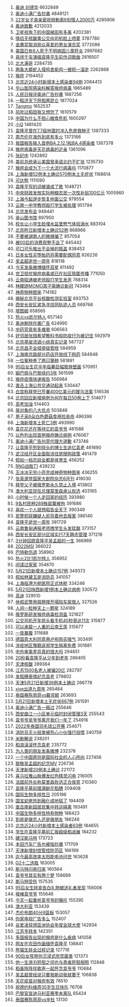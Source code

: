 1. [奥迪 刘德华](https://s.weibo.com//weibo?q=%E5%A5%A5%E8%BF%AA%20%E5%88%98%E5%BE%B7%E5%8D%8E&Refer=top) 6632849
2. [奥迪小满广告抄袭](https://s.weibo.com//weibo?q=%23%E5%A5%A5%E8%BF%AA%E5%B0%8F%E6%BB%A1%E5%B9%BF%E5%91%8A%E6%8A%84%E8%A2%AD%23&Refer=top) 4849121
3. [22岁女子录亲密视频勒索6旬情人2000万](https://s.weibo.com//weibo?q=%2322%E5%B2%81%E5%A5%B3%E5%AD%90%E5%BD%95%E4%BA%B2%E5%AF%86%E8%A7%86%E9%A2%91%E5%8B%92%E7%B4%A26%E6%97%AC%E6%83%85%E4%BA%BA2000%E4%B8%87%23&Refer=top) 4285906
4. [奥迪致歉](https://s.weibo.com//weibo?q=%23%E5%A5%A5%E8%BF%AA%E8%87%B4%E6%AD%89%23&Refer=top) 4212033
5. [卫星视角下的中国梯田有多美](https://s.weibo.com//weibo?q=%23%E5%8D%AB%E6%98%9F%E8%A7%86%E8%A7%92%E4%B8%8B%E7%9A%84%E4%B8%AD%E5%9B%BD%E6%A2%AF%E7%94%B0%E6%9C%89%E5%A4%9A%E7%BE%8E%23&Refer=top) 4202381
6. [情侣无核酸乘公交向司机脸上喷雾](https://s.weibo.com//weibo?q=%23%E6%83%85%E4%BE%A3%E6%97%A0%E6%A0%B8%E9%85%B8%E4%B9%98%E5%85%AC%E4%BA%A4%E5%90%91%E5%8F%B8%E6%9C%BA%E8%84%B8%E4%B8%8A%E5%96%B7%E9%9B%BE%23&Refer=top) 3787780
7. [金鹰奖取消观众喜爱的男女演员奖](https://s.weibo.com//weibo?q=%23%E9%87%91%E9%B9%B0%E5%A5%96%E5%8F%96%E6%B6%88%E8%A7%82%E4%BC%97%E5%96%9C%E7%88%B1%E7%9A%84%E7%94%B7%E5%A5%B3%E6%BC%94%E5%91%98%E5%A5%96%23&Refer=top) 3772086
8. [美国已有6人死于不明病因儿童肝炎](https://s.weibo.com//weibo?q=%23%E7%BE%8E%E5%9B%BD%E5%B7%B2%E6%9C%896%E4%BA%BA%E6%AD%BB%E4%BA%8E%E4%B8%8D%E6%98%8E%E7%97%85%E5%9B%A0%E5%84%BF%E7%AB%A5%E8%82%9D%E7%82%8E%23&Refer=top) 2997682
9. [易烊千玺演唱袁隆平生前作词歌曲](https://s.weibo.com//weibo?q=%23%E6%98%93%E7%83%8A%E5%8D%83%E7%8E%BA%E6%BC%94%E5%94%B1%E8%A2%81%E9%9A%86%E5%B9%B3%E7%94%9F%E5%89%8D%E4%BD%9C%E8%AF%8D%E6%AD%8C%E6%9B%B2%23&Refer=top) 2816507
10. [北大满哥](https://s.weibo.com//weibo?q=%E5%8C%97%E5%A4%A7%E6%BB%A1%E5%93%A5&Refer=top) 2284735
11. [两条大蟒蛇入侵鸡舍偷鸡一被抓一溜走](https://s.weibo.com//weibo?q=%23%E4%B8%A4%E6%9D%A1%E5%A4%A7%E8%9F%92%E8%9B%87%E5%85%A5%E4%BE%B5%E9%B8%A1%E8%88%8D%E5%81%B7%E9%B8%A1%E4%B8%80%E8%A2%AB%E6%8A%93%E4%B8%80%E6%BA%9C%E8%B5%B0%23&Refer=top) 2262868
12. [猴痘](https://s.weibo.com//weibo?q=%23%E7%8C%B4%E7%97%98%23&Refer=top) 2194452
13. [北京近24小时新增本土感染者94例](https://s.weibo.com//weibo?q=%23%E5%8C%97%E4%BA%AC%E8%BF%9124%E5%B0%8F%E6%97%B6%E6%96%B0%E5%A2%9E%E6%9C%AC%E5%9C%9F%E6%84%9F%E6%9F%93%E8%80%8594%E4%BE%8B%23&Refer=top) 2084413
14. [华山医院感染科解答猴痘病毒](https://s.weibo.com//weibo?q=%23%E5%8D%8E%E5%B1%B1%E5%8C%BB%E9%99%A2%E6%84%9F%E6%9F%93%E7%A7%91%E8%A7%A3%E7%AD%94%E7%8C%B4%E7%97%98%E7%97%85%E6%AF%92%23&Refer=top) 1965489
15. [人民日报评奥迪广告抄袭](https://s.weibo.com//weibo?q=%23%E4%BA%BA%E6%B0%91%E6%97%A5%E6%8A%A5%E8%AF%84%E5%A5%A5%E8%BF%AA%E5%B9%BF%E5%91%8A%E6%8A%84%E8%A2%AD%23&Refer=top) 1887256
16. [一稻济天下肝胆两昆仑](https://s.weibo.com//weibo?q=%23%E4%B8%80%E7%A8%BB%E6%B5%8E%E5%A4%A9%E4%B8%8B%E8%82%9D%E8%83%86%E4%B8%A4%E6%98%86%E4%BB%91%23&Refer=top) 1877024
17. [Tangmo](https://s.weibo.com//weibo?q=Tangmo&Refer=top) 1652537
18. [风吹过稻田我又想您了](https://s.weibo.com//weibo?q=%23%E9%A3%8E%E5%90%B9%E8%BF%87%E7%A8%BB%E7%94%B0%E6%88%91%E5%8F%88%E6%83%B3%E6%82%A8%E4%BA%86%23&Refer=top) 1610579
19. [中国为什么不担心粮食危机](https://s.weibo.com//weibo?q=%23%E4%B8%AD%E5%9B%BD%E4%B8%BA%E4%BB%80%E4%B9%88%E4%B8%8D%E6%8B%85%E5%BF%83%E7%B2%AE%E9%A3%9F%E5%8D%B1%E6%9C%BA%23&Refer=top) 1600297
20. [小Q](https://s.weibo.com//weibo?q=%E5%B0%8FQ&Refer=top) 1481420
21. [袁隆平曾在7.7级地震时冲入危房救种子](https://s.weibo.com//weibo?q=%23%E8%A2%81%E9%9A%86%E5%B9%B3%E6%9B%BE%E5%9C%A87.7%E7%BA%A7%E5%9C%B0%E9%9C%87%E6%97%B6%E5%86%B2%E5%85%A5%E5%8D%B1%E6%88%BF%E6%95%91%E7%A7%8D%E5%AD%90%23&Refer=top) 1387333
22. [周杰伦在海外到底有多火](https://s.weibo.com//weibo?q=%E5%91%A8%E6%9D%B0%E4%BC%A6%E5%9C%A8%E6%B5%B7%E5%A4%96%E5%88%B0%E5%BA%95%E6%9C%89%E5%A4%9A%E7%81%AB&Refer=top) 1373166
23. [我国报告输入首例BA.2.12.1和BA.4感染者](https://s.weibo.com//weibo?q=%23%E6%88%91%E5%9B%BD%E6%8A%A5%E5%91%8A%E8%BE%93%E5%85%A5%E9%A6%96%E4%BE%8BBA.2.12.1%E5%92%8CBA.4%E6%84%9F%E6%9F%93%E8%80%85%23&Refer=top) 1367378
24. [猴痘病毒是天花病毒的近亲](https://s.weibo.com//weibo?q=%23%E7%8C%B4%E7%97%98%E7%97%85%E6%AF%92%E6%98%AF%E5%A4%A9%E8%8A%B1%E7%97%85%E6%AF%92%E7%9A%84%E8%BF%91%E4%BA%B2%23&Refer=top) 1361096
25. [张纪中](https://s.weibo.com//weibo?q=%E5%BC%A0%E7%BA%AA%E4%B8%AD&Refer=top) 1242882
26. [美前总统承认美国曾承诺北约不扩张](https://s.weibo.com//weibo?q=%23%E7%BE%8E%E5%89%8D%E6%80%BB%E7%BB%9F%E6%89%BF%E8%AE%A4%E7%BE%8E%E5%9B%BD%E6%9B%BE%E6%89%BF%E8%AF%BA%E5%8C%97%E7%BA%A6%E4%B8%8D%E6%89%A9%E5%BC%A0%23&Refer=top) 1235730
27. [猴痘会成为下一个大流行病毒吗](https://s.weibo.com//weibo?q=%23%E7%8C%B4%E7%97%98%E4%BC%9A%E6%88%90%E4%B8%BA%E4%B8%8B%E4%B8%80%E4%B8%AA%E5%A4%A7%E6%B5%81%E8%A1%8C%E7%97%85%E6%AF%92%E5%90%97%23&Refer=top) 1170877
28. [上海新增52例本土确诊570例本土无症状](https://s.weibo.com//weibo?q=%23%E4%B8%8A%E6%B5%B7%E6%96%B0%E5%A2%9E52%E4%BE%8B%E6%9C%AC%E5%9C%9F%E7%A1%AE%E8%AF%8A570%E4%BE%8B%E6%9C%AC%E5%9C%9F%E6%97%A0%E7%97%87%E7%8A%B6%23&Refer=top) 1168614
29. [可达鸭](https://s.weibo.com//weibo?q=%E5%8F%AF%E8%BE%BE%E9%B8%AD&Refer=top) 1111090
30. [袁隆平写的词被谱成了歌](https://s.weibo.com//weibo?q=%23%E8%A2%81%E9%9A%86%E5%B9%B3%E5%86%99%E7%9A%84%E8%AF%8D%E8%A2%AB%E8%B0%B1%E6%88%90%E4%BA%86%E6%AD%8C%23&Refer=top) 1048721
31. [中央财政发放实际种粮农民一次性补贴100亿元](https://s.weibo.com//weibo?q=%23%E4%B8%AD%E5%A4%AE%E8%B4%A2%E6%94%BF%E5%8F%91%E6%94%BE%E5%AE%9E%E9%99%85%E7%A7%8D%E7%B2%AE%E5%86%9C%E6%B0%91%E4%B8%80%E6%AC%A1%E6%80%A7%E8%A1%A5%E8%B4%B4100%E4%BA%BF%E5%85%83%23&Refer=top) 1005960
32. [上海今起逐步恢复地面公交](https://s.weibo.com//weibo?q=%23%E4%B8%8A%E6%B5%B7%E4%BB%8A%E8%B5%B7%E9%80%90%E6%AD%A5%E6%81%A2%E5%A4%8D%E5%9C%B0%E9%9D%A2%E5%85%AC%E4%BA%A4%23&Refer=top) 979554
33. [云南一中学教师殴打学生被处理](https://s.weibo.com//weibo?q=%23%E4%BA%91%E5%8D%97%E4%B8%80%E4%B8%AD%E5%AD%A6%E6%95%99%E5%B8%88%E6%AE%B4%E6%89%93%E5%AD%A6%E7%94%9F%E8%A2%AB%E5%A4%84%E7%90%86%23&Refer=top) 951794
34. [北京发布会](https://s.weibo.com//weibo?q=%23%E5%8C%97%E4%BA%AC%E5%8F%91%E5%B8%83%E4%BC%9A%23&Refer=top) 949441
35. [釜山图书馆](https://s.weibo.com//weibo?q=%23%E9%87%9C%E5%B1%B1%E5%9B%BE%E4%B9%A6%E9%A6%86%23&Refer=top) 897950
36. [校长让小学生脸埋水盆里憋气体验溺水](https://s.weibo.com//weibo?q=%23%E6%A0%A1%E9%95%BF%E8%AE%A9%E5%B0%8F%E5%AD%A6%E7%94%9F%E8%84%B8%E5%9F%8B%E6%B0%B4%E7%9B%86%E9%87%8C%E6%86%8B%E6%B0%94%E4%BD%93%E9%AA%8C%E6%BA%BA%E6%B0%B4%23&Refer=top) 883104
37. [北京昨日新增本土确诊52例](https://s.weibo.com//weibo?q=%23%E5%8C%97%E4%BA%AC%E6%98%A8%E6%97%A5%E6%96%B0%E5%A2%9E%E6%9C%AC%E5%9C%9F%E7%A1%AE%E8%AF%8A52%E4%BE%8B%23&Refer=top) 868966
38. [不要被湖南人的微辣骗了](https://s.weibo.com//weibo?q=%23%E4%B8%8D%E8%A6%81%E8%A2%AB%E6%B9%96%E5%8D%97%E4%BA%BA%E7%9A%84%E5%BE%AE%E8%BE%A3%E9%AA%97%E4%BA%86%23&Refer=top) 857054
39. [被00后的消费观整不会了](https://s.weibo.com//weibo?q=%23%E8%A2%AB00%E5%90%8E%E7%9A%84%E6%B6%88%E8%B4%B9%E8%A7%82%E6%95%B4%E4%B8%8D%E4%BC%9A%E4%BA%86%23&Refer=top) 845442
40. [可口可乐推出不会掉的瓶盖](https://s.weibo.com//weibo?q=%23%E5%8F%AF%E5%8F%A3%E5%8F%AF%E4%B9%90%E6%8E%A8%E5%87%BA%E4%B8%8D%E4%BC%9A%E6%8E%89%E7%9A%84%E7%93%B6%E7%9B%96%23&Refer=top) 838453
41. [日本女性买堕胎药将需要配偶同意](https://s.weibo.com//weibo?q=%23%E6%97%A5%E6%9C%AC%E5%A5%B3%E6%80%A7%E4%B9%B0%E5%A0%95%E8%83%8E%E8%8D%AF%E5%B0%86%E9%9C%80%E8%A6%81%E9%85%8D%E5%81%B6%E5%90%8C%E6%84%8F%23&Refer=top) 826226
42. [吴孟超逝世一周年](https://s.weibo.com//weibo?q=%23%E5%90%B4%E5%AD%9F%E8%B6%85%E9%80%9D%E4%B8%96%E4%B8%80%E5%91%A8%E5%B9%B4%23&Refer=top) 818118
43. [今天发条微博缅怀双星](https://s.weibo.com//weibo?q=%23%E4%BB%8A%E5%A4%A9%E5%8F%91%E6%9D%A1%E5%BE%AE%E5%8D%9A%E7%BC%85%E6%80%80%E5%8F%8C%E6%98%9F%23&Refer=top) 811492
44. [世卫担忧猴痘病毒或已在社区隐匿传播](https://s.weibo.com//weibo?q=%23%E4%B8%96%E5%8D%AB%E6%8B%85%E5%BF%A7%E7%8C%B4%E7%97%98%E7%97%85%E6%AF%92%E6%88%96%E5%B7%B2%E5%9C%A8%E7%A4%BE%E5%8C%BA%E9%9A%90%E5%8C%BF%E4%BC%A0%E6%92%AD%23&Refer=top) 771050
45. [云南昭通被老师殴打学生发声](https://s.weibo.com//weibo?q=%23%E4%BA%91%E5%8D%97%E6%98%AD%E9%80%9A%E8%A2%AB%E8%80%81%E5%B8%88%E6%AE%B4%E6%89%93%E5%AD%A6%E7%94%9F%E5%8F%91%E5%A3%B0%23&Refer=top) 768314
46. [林娜琏MOMO周子瑜确诊新冠](https://s.weibo.com//weibo?q=%23%E6%9E%97%E5%A8%9C%E7%90%8FMOMO%E5%91%A8%E5%AD%90%E7%91%9C%E7%A1%AE%E8%AF%8A%E6%96%B0%E5%86%A0%23&Refer=top) 743464
47. [神奇物种图鉴](https://s.weibo.com//weibo?q=%E7%A5%9E%E5%A5%87%E7%89%A9%E7%A7%8D%E5%9B%BE%E9%89%B4&Refer=top) 714182
48. [揭秘北京平谷核酸检测实验室](https://s.weibo.com//weibo?q=%23%E6%8F%AD%E7%A7%98%E5%8C%97%E4%BA%AC%E5%B9%B3%E8%B0%B7%E6%A0%B8%E9%85%B8%E6%A3%80%E6%B5%8B%E5%AE%9E%E9%AA%8C%E5%AE%A4%23&Refer=top) 693753
49. [西安长安区紧急寻找同轨迹人员](https://s.weibo.com//weibo?q=%23%E8%A5%BF%E5%AE%89%E9%95%BF%E5%AE%89%E5%8C%BA%E7%B4%A7%E6%80%A5%E5%AF%BB%E6%89%BE%E5%90%8C%E8%BD%A8%E8%BF%B9%E4%BA%BA%E5%91%98%23&Refer=top) 669766
50. [塔图姆](https://s.weibo.com//weibo?q=%E5%A1%94%E5%9B%BE%E5%A7%86&Refer=top) 658565
51. [热火vs凯尔特人](https://s.weibo.com//weibo?q=%23%E7%83%AD%E7%81%ABvs%E5%87%AF%E5%B0%94%E7%89%B9%E4%BA%BA%23&Refer=top) 657140
52. [奥迪删除抄袭广告](https://s.weibo.com//weibo?q=%23%E5%A5%A5%E8%BF%AA%E5%88%A0%E9%99%A4%E6%8A%84%E8%A2%AD%E5%B9%BF%E5%91%8A%23&Refer=top) 624995
53. [中药究竟有多难喝](https://s.weibo.com//weibo?q=%23%E4%B8%AD%E8%8D%AF%E7%A9%B6%E7%AB%9F%E6%9C%89%E5%A4%9A%E9%9A%BE%E5%96%9D%23&Refer=top) 606563
54. [好邻居张旭希望教科书般防疫行为被记住](https://s.weibo.com//weibo?q=%23%E5%A5%BD%E9%82%BB%E5%B1%85%E5%BC%A0%E6%97%AD%E5%B8%8C%E6%9C%9B%E6%95%99%E7%A7%91%E4%B9%A6%E8%88%AC%E9%98%B2%E7%96%AB%E8%A1%8C%E4%B8%BA%E8%A2%AB%E8%AE%B0%E4%BD%8F%23&Refer=top) 592979
55. [北京基层流调小组真实记录](https://s.weibo.com//weibo?q=%23%E5%8C%97%E4%BA%AC%E5%9F%BA%E5%B1%82%E6%B5%81%E8%B0%83%E5%B0%8F%E7%BB%84%E7%9C%9F%E5%AE%9E%E8%AE%B0%E5%BD%95%23&Refer=top) 587727
56. [北京昌平全域提级管控](https://s.weibo.com//weibo?q=%23%E5%8C%97%E4%BA%AC%E6%98%8C%E5%B9%B3%E5%85%A8%E5%9F%9F%E6%8F%90%E7%BA%A7%E7%AE%A1%E6%8E%A7%23&Refer=top) 584959
57. [上海南京路部分药店开放线下购药](https://s.weibo.com//weibo?q=%23%E4%B8%8A%E6%B5%B7%E5%8D%97%E4%BA%AC%E8%B7%AF%E9%83%A8%E5%88%86%E8%8D%AF%E5%BA%97%E5%BC%80%E6%94%BE%E7%BA%BF%E4%B8%8B%E8%B4%AD%E8%8D%AF%23&Refer=top) 584948
58. [一位冤种养了两只犟种](https://s.weibo.com//weibo?q=%23%E4%B8%80%E4%BD%8D%E5%86%A4%E7%A7%8D%E5%85%BB%E4%BA%86%E4%B8%A4%E5%8F%AA%E7%8A%9F%E7%A7%8D%23&Refer=top) 581891
59. [95后女生花半年临摹巨幅敦煌壁画](https://s.weibo.com//weibo?q=%2395%E5%90%8E%E5%A5%B3%E7%94%9F%E8%8A%B1%E5%8D%8A%E5%B9%B4%E4%B8%B4%E6%91%B9%E5%B7%A8%E5%B9%85%E6%95%A6%E7%85%8C%E5%A3%81%E7%94%BB%23&Refer=top) 570951
60. [姆巴佩与巴黎续约3年](https://s.weibo.com//weibo?q=%23%E5%A7%86%E5%B7%B4%E4%BD%A9%E4%B8%8E%E5%B7%B4%E9%BB%8E%E7%BB%AD%E7%BA%A63%E5%B9%B4%23&Refer=top) 561599
61. [猴痘疫情快速报告](https://s.weibo.com//weibo?q=%23%E7%8C%B4%E7%97%98%E7%96%AB%E6%83%85%E5%BF%AB%E9%80%9F%E6%8A%A5%E5%91%8A%23&Refer=top) 556984
62. [直击上海公共交通动起来](https://s.weibo.com//weibo?q=%23%E7%9B%B4%E5%87%BB%E4%B8%8A%E6%B5%B7%E5%85%AC%E5%85%B1%E4%BA%A4%E9%80%9A%E5%8A%A8%E8%B5%B7%E6%9D%A5%23&Refer=top) 530447
63. [白宫称拜登已签署400亿美元的援乌法案](https://s.weibo.com//weibo?q=%23%E7%99%BD%E5%AE%AB%E7%A7%B0%E6%8B%9C%E7%99%BB%E5%B7%B2%E7%AD%BE%E7%BD%B2400%E4%BA%BF%E7%BE%8E%E5%85%83%E7%9A%84%E6%8F%B4%E4%B9%8C%E6%B3%95%E6%A1%88%23&Refer=top) 516536
64. [北京回应新增病例为何在每日50例上下](https://s.weibo.com//weibo?q=%23%E5%8C%97%E4%BA%AC%E5%9B%9E%E5%BA%94%E6%96%B0%E5%A2%9E%E7%97%85%E4%BE%8B%E4%B8%BA%E4%BD%95%E5%9C%A8%E6%AF%8F%E6%97%A550%E4%BE%8B%E4%B8%8A%E4%B8%8B%23&Refer=top) 514677
65. [高考加油](https://s.weibo.com//weibo?q=%E9%AB%98%E8%80%83%E5%8A%A0%E6%B2%B9&Refer=top) 514403
66. [我对象的八大优点](https://s.weibo.com//weibo?q=%23%E6%88%91%E5%AF%B9%E8%B1%A1%E7%9A%84%E5%85%AB%E5%A4%A7%E4%BC%98%E7%82%B9%23&Refer=top) 503846
67. [男子采6朵白色蘑菇食用险丧命](https://s.weibo.com//weibo?q=%23%E7%94%B7%E5%AD%90%E9%87%876%E6%9C%B5%E7%99%BD%E8%89%B2%E8%98%91%E8%8F%87%E9%A3%9F%E7%94%A8%E9%99%A9%E4%B8%A7%E5%91%BD%23&Refer=top) 496398
68. [上海新增本土死亡3例](https://s.weibo.com//weibo?q=%23%E4%B8%8A%E6%B5%B7%E6%96%B0%E5%A2%9E%E6%9C%AC%E5%9C%9F%E6%AD%BB%E4%BA%A13%E4%BE%8B%23&Refer=top) 493990
69. [袁花花还在等待它的袁爷爷](https://s.weibo.com//weibo?q=%23%E8%A2%81%E8%8A%B1%E8%8A%B1%E8%BF%98%E5%9C%A8%E7%AD%89%E5%BE%85%E5%AE%83%E7%9A%84%E8%A2%81%E7%88%B7%E7%88%B7%23&Refer=top) 481588
70. [以色列出现首例猴痘确诊病例](https://s.weibo.com//weibo?q=%23%E4%BB%A5%E8%89%B2%E5%88%97%E5%87%BA%E7%8E%B0%E9%A6%96%E4%BE%8B%E7%8C%B4%E7%97%98%E7%A1%AE%E8%AF%8A%E7%97%85%E4%BE%8B%23&Refer=top) 476067
71. [奥迪小满广告创意代理方道歉](https://s.weibo.com//weibo?q=%23%E5%A5%A5%E8%BF%AA%E5%B0%8F%E6%BB%A1%E5%B9%BF%E5%91%8A%E5%88%9B%E6%84%8F%E4%BB%A3%E7%90%86%E6%96%B9%E9%81%93%E6%AD%89%23&Refer=top) 473746
72. [让袁隆平愁到挠头的博士生追忆袁老](https://s.weibo.com//weibo?q=%23%E8%AE%A9%E8%A2%81%E9%9A%86%E5%B9%B3%E6%84%81%E5%88%B0%E6%8C%A0%E5%A4%B4%E7%9A%84%E5%8D%9A%E5%A3%AB%E7%94%9F%E8%BF%BD%E5%BF%86%E8%A2%81%E8%80%81%23&Refer=top) 461690
73. [武汉经开区全面取消住房限购政策](https://s.weibo.com//weibo?q=%23%E6%AD%A6%E6%B1%89%E7%BB%8F%E5%BC%80%E5%8C%BA%E5%85%A8%E9%9D%A2%E5%8F%96%E6%B6%88%E4%BD%8F%E6%88%BF%E9%99%90%E8%B4%AD%E6%94%BF%E7%AD%96%23&Refer=top) 461479
74. [假如一档恋综全都是体育生](https://s.weibo.com//weibo?q=%23%E5%81%87%E5%A6%82%E4%B8%80%E6%A1%A3%E6%81%8B%E7%BB%BC%E5%85%A8%E9%83%BD%E6%98%AF%E4%BD%93%E8%82%B2%E7%94%9F%23&Refer=top) 456252
75. [RNG战胜T1](https://s.weibo.com//weibo?q=%23RNG%E6%88%98%E8%83%9CT1%23&Refer=top) 439232
76. [王冰冰无穷小亮完成神奇物种图鉴](https://s.weibo.com//weibo?q=%23%E7%8E%8B%E5%86%B0%E5%86%B0%E6%97%A0%E7%A9%B7%E5%B0%8F%E4%BA%AE%E5%AE%8C%E6%88%90%E7%A5%9E%E5%A5%87%E7%89%A9%E7%A7%8D%E5%9B%BE%E9%89%B4%23&Refer=top) 436255
77. [张真源登国家大剧院杂志6月刊](https://s.weibo.com//weibo?q=%23%E5%BC%A0%E7%9C%9F%E6%BA%90%E7%99%BB%E5%9B%BD%E5%AE%B6%E5%A4%A7%E5%89%A7%E9%99%A2%E6%9D%82%E5%BF%976%E6%9C%88%E5%88%8A%23&Refer=top) 419030
78. [拜登父子被俄罗斯永久禁止入境](https://s.weibo.com//weibo?q=%23%E6%8B%9C%E7%99%BB%E7%88%B6%E5%AD%90%E8%A2%AB%E4%BF%84%E7%BD%97%E6%96%AF%E6%B0%B8%E4%B9%85%E7%A6%81%E6%AD%A2%E5%85%A5%E5%A2%83%23&Refer=top) 413802
79. [澳大利亚现任总理莫里森承认败选](https://s.weibo.com//weibo?q=%23%E6%BE%B3%E5%A4%A7%E5%88%A9%E4%BA%9A%E7%8E%B0%E4%BB%BB%E6%80%BB%E7%90%86%E8%8E%AB%E9%87%8C%E6%A3%AE%E6%89%BF%E8%AE%A4%E8%B4%A5%E9%80%89%23&Refer=top) 403165
80. [小时候一个人走回家的经历](https://s.weibo.com//weibo?q=%23%E5%B0%8F%E6%97%B6%E5%80%99%E4%B8%80%E4%B8%AA%E4%BA%BA%E8%B5%B0%E5%9B%9E%E5%AE%B6%E7%9A%84%E7%BB%8F%E5%8E%86%23&Refer=top) 393980
81. [9名村民种289株罂粟被拘](https://s.weibo.com//weibo?q=%239%E5%90%8D%E6%9D%91%E6%B0%91%E7%A7%8D289%E6%A0%AA%E7%BD%82%E7%B2%9F%E8%A2%AB%E6%8B%98%23&Refer=top) 391686
82. [喜欢一个人就想昭告全天下](https://s.weibo.com//weibo?q=%23%E5%96%9C%E6%AC%A2%E4%B8%80%E4%B8%AA%E4%BA%BA%E5%B0%B1%E6%83%B3%E6%98%AD%E5%91%8A%E5%85%A8%E5%A4%A9%E4%B8%8B%23&Refer=top) 390349
83. [民警抓获嫌疑人却背着他去报案](https://s.weibo.com//weibo?q=%23%E6%B0%91%E8%AD%A6%E6%8A%93%E8%8E%B7%E5%AB%8C%E7%96%91%E4%BA%BA%E5%8D%B4%E8%83%8C%E7%9D%80%E4%BB%96%E5%8E%BB%E6%8A%A5%E6%A1%88%23&Refer=top) 386140
84. [袁隆平逝世一周年](https://s.weibo.com//weibo?q=%23%E8%A2%81%E9%9A%86%E5%B9%B3%E9%80%9D%E4%B8%96%E4%B8%80%E5%91%A8%E5%B9%B4%23&Refer=top) 381729
85. [云南鲁甸通报老师拽学生头发猛踹](https://s.weibo.com//weibo?q=%23%E4%BA%91%E5%8D%97%E9%B2%81%E7%94%B8%E9%80%9A%E6%8A%A5%E8%80%81%E5%B8%88%E6%8B%BD%E5%AD%A6%E7%94%9F%E5%A4%B4%E5%8F%91%E7%8C%9B%E8%B8%B9%23&Refer=top) 373157
86. [西安长安区部分区域实行7天静态管理](https://s.weibo.com//weibo?q=%23%E8%A5%BF%E5%AE%89%E9%95%BF%E5%AE%89%E5%8C%BA%E9%83%A8%E5%88%86%E5%8C%BA%E5%9F%9F%E5%AE%9E%E8%A1%8C7%E5%A4%A9%E9%9D%99%E6%80%81%E7%AE%A1%E7%90%86%23&Refer=top) 371216
87. [3分钟回顾袁隆平吴孟超的一生](https://s.weibo.com//weibo?q=%233%E5%88%86%E9%92%9F%E5%9B%9E%E9%A1%BE%E8%A2%81%E9%9A%86%E5%B9%B3%E5%90%B4%E5%AD%9F%E8%B6%85%E7%9A%84%E4%B8%80%E7%94%9F%23&Refer=top) 366969
88. [2022MSI](https://s.weibo.com//weibo?q=2022MSI&Refer=top) 366022
89. [巴特勒伤退](https://s.weibo.com//weibo?q=%23%E5%B7%B4%E7%89%B9%E5%8B%92%E4%BC%A4%E9%80%80%23&Refer=top) 358962
90. [热火2比1凯尔特人](https://s.weibo.com//weibo?q=%23%E7%83%AD%E7%81%AB2%E6%AF%941%E5%87%AF%E5%B0%94%E7%89%B9%E4%BA%BA%23&Refer=top) 356952
91. [间谍过家家](https://s.weibo.com//weibo?q=%23%E9%97%B4%E8%B0%8D%E8%BF%87%E5%AE%B6%E5%AE%B6%23&Refer=top) 354670
92. [5月21日新增本土确诊157例](https://s.weibo.com//weibo?q=%235%E6%9C%8821%E6%97%A5%E6%96%B0%E5%A2%9E%E6%9C%AC%E5%9C%9F%E7%A1%AE%E8%AF%8A157%E4%BE%8B%23&Refer=top) 349373
93. [假如林黛玉是消防员](https://s.weibo.com//weibo?q=%23%E5%81%87%E5%A6%82%E6%9E%97%E9%BB%9B%E7%8E%89%E6%98%AF%E6%B6%88%E9%98%B2%E5%91%98%23&Refer=top) 341057
94. [上海临港方舱医院正式休舱](https://s.weibo.com//weibo?q=%23%E4%B8%8A%E6%B5%B7%E4%B8%B4%E6%B8%AF%E6%96%B9%E8%88%B1%E5%8C%BB%E9%99%A2%E6%AD%A3%E5%BC%8F%E4%BC%91%E8%88%B1%23&Refer=top) 334246
95. [5月21日陕西新增1例本土确诊病例](https://s.weibo.com//weibo?q=%235%E6%9C%8821%E6%97%A5%E9%99%95%E8%A5%BF%E6%96%B0%E5%A2%9E1%E4%BE%8B%E6%9C%AC%E5%9C%9F%E7%A1%AE%E8%AF%8A%E7%97%85%E4%BE%8B%23&Refer=top) 330572
96. [高迪](https://s.weibo.com//weibo?q=%E9%AB%98%E8%BF%AA&Refer=top) 329510
97. [休假武警用肩膀撑开塌陷车架救人](https://s.weibo.com//weibo?q=%23%E4%BC%91%E5%81%87%E6%AD%A6%E8%AD%A6%E7%94%A8%E8%82%A9%E8%86%80%E6%92%91%E5%BC%80%E5%A1%8C%E9%99%B7%E8%BD%A6%E6%9E%B6%E6%95%91%E4%BA%BA%23&Refer=top) 327526
98. [人间一粒种天上一颗星](https://s.weibo.com//weibo?q=%23%E4%BA%BA%E9%97%B4%E4%B8%80%E7%B2%92%E7%A7%8D%E5%A4%A9%E4%B8%8A%E4%B8%80%E9%A2%97%E6%98%9F%23&Refer=top) 324189
99. [俄罗斯研发猴痘病毒检测盒](https://s.weibo.com//weibo?q=%23%E4%BF%84%E7%BD%97%E6%96%AF%E7%A0%94%E5%8F%91%E7%8C%B4%E7%97%98%E7%97%85%E6%AF%92%E6%A3%80%E6%B5%8B%E7%9B%92%23&Refer=top) 321827
100. [公交司机开车低头看手机40秒竟达11次](https://s.weibo.com//weibo?q=%23%E5%85%AC%E4%BA%A4%E5%8F%B8%E6%9C%BA%E5%BC%80%E8%BD%A6%E4%BD%8E%E5%A4%B4%E7%9C%8B%E6%89%8B%E6%9C%BA40%E7%A7%92%E7%AB%9F%E8%BE%BE11%E6%AC%A1%23&Refer=top) 315877
101. [可以承载一人重的云南王莲](https://s.weibo.com//weibo?q=%23%E5%8F%AF%E4%BB%A5%E6%89%BF%E8%BD%BD%E4%B8%80%E4%BA%BA%E9%87%8D%E7%9A%84%E4%BA%91%E5%8D%97%E7%8E%8B%E8%8E%B2%23&Refer=top) 315677
102. [一夜暴腹](https://s.weibo.com//weibo?q=%23%E4%B8%80%E5%A4%9C%E6%9A%B4%E8%85%B9%23&Refer=top) 311688
103. [德国意大利同意用卢布购买俄气](https://s.weibo.com//weibo?q=%23%E5%BE%B7%E5%9B%BD%E6%84%8F%E5%A4%A7%E5%88%A9%E5%90%8C%E6%84%8F%E7%94%A8%E5%8D%A2%E5%B8%83%E8%B4%AD%E4%B9%B0%E4%BF%84%E6%B0%94%23&Refer=top) 303491
104. [涉疫地区豫籍返郑学生隔离免费](https://s.weibo.com//weibo?q=%23%E6%B6%89%E7%96%AB%E5%9C%B0%E5%8C%BA%E8%B1%AB%E7%B1%8D%E8%BF%94%E9%83%91%E5%AD%A6%E7%94%9F%E9%9A%94%E7%A6%BB%E5%85%8D%E8%B4%B9%23&Refer=top) 301681
105. [中外审美差异真的很大吗](https://s.weibo.com//weibo?q=%E4%B8%AD%E5%A4%96%E5%AE%A1%E7%BE%8E%E5%B7%AE%E5%BC%82%E7%9C%9F%E7%9A%84%E5%BE%88%E5%A4%A7%E5%90%97&Refer=top) 294651
106. [20秒看袁隆平从少年到老年](https://s.weibo.com//weibo?q=%2320%E7%A7%92%E7%9C%8B%E8%A2%81%E9%9A%86%E5%B9%B3%E4%BB%8E%E5%B0%91%E5%B9%B4%E5%88%B0%E8%80%81%E5%B9%B4%23&Refer=top) 289405
107. [天津核酸](https://s.weibo.com//weibo?q=%E5%A4%A9%E6%B4%A5%E6%A0%B8%E9%85%B8&Refer=top) 289384
108. [江苏1500名老人被骗20亿](https://s.weibo.com//weibo?q=%23%E6%B1%9F%E8%8B%8F1500%E5%90%8D%E8%80%81%E4%BA%BA%E8%A2%AB%E9%AA%9720%E4%BA%BF%23&Refer=top) 282797
109. [发稻穗表情纪念袁老](https://s.weibo.com//weibo?q=%23%E5%8F%91%E7%A8%BB%E7%A9%97%E8%A1%A8%E6%83%85%E7%BA%AA%E5%BF%B5%E8%A2%81%E8%80%81%23&Refer=top) 279802
110. [天津5月21日新增36例本土确诊](https://s.weibo.com//weibo?q=%23%E5%A4%A9%E6%B4%A55%E6%9C%8821%E6%97%A5%E6%96%B0%E5%A2%9E36%E4%BE%8B%E6%9C%AC%E5%9C%9F%E7%A1%AE%E8%AF%8A%23&Refer=top) 266778
111. [xiye出道九周年](https://s.weibo.com//weibo?q=%23xiye%E5%87%BA%E9%81%93%E4%B9%9D%E5%91%A8%E5%B9%B4%23&Refer=top) 265464
112. [泰国赛陈雨菲vs戴资颖](https://s.weibo.com//weibo?q=%23%E6%B3%B0%E5%9B%BD%E8%B5%9B%E9%99%88%E9%9B%A8%E8%8F%B2vs%E6%88%B4%E8%B5%84%E9%A2%96%23&Refer=top) 263693
113. [5月21日新增本土无症状667例](https://s.weibo.com//weibo?q=%235%E6%9C%8821%E6%97%A5%E6%96%B0%E5%A2%9E%E6%9C%AC%E5%9C%9F%E6%97%A0%E7%97%87%E7%8A%B6667%E4%BE%8B%23&Refer=top) 261591
114. [奥迪小满广告一稿过](https://s.weibo.com//weibo?q=%23%E5%A5%A5%E8%BF%AA%E5%B0%8F%E6%BB%A1%E5%B9%BF%E5%91%8A%E4%B8%80%E7%A8%BF%E8%BF%87%23&Refer=top) 255646
115. [西安曲江一小区单元临时封闭管理3天](https://s.weibo.com//weibo?q=%23%E8%A5%BF%E5%AE%89%E6%9B%B2%E6%B1%9F%E4%B8%80%E5%B0%8F%E5%8C%BA%E5%8D%95%E5%85%83%E4%B8%B4%E6%97%B6%E5%B0%81%E9%97%AD%E7%AE%A1%E7%90%863%E5%A4%A9%23&Refer=top) 255543
116. [袁爷爷吴爷爷离开我们一年了](https://s.weibo.com//weibo?q=%23%E8%A2%81%E7%88%B7%E7%88%B7%E5%90%B4%E7%88%B7%E7%88%B7%E7%A6%BB%E5%BC%80%E6%88%91%E4%BB%AC%E4%B8%80%E5%B9%B4%E4%BA%86%23&Refer=top) 254916
117. [2022年泰国羽毛球公开赛](https://s.weibo.com//weibo?q=%232022%E5%B9%B4%E6%B3%B0%E5%9B%BD%E7%BE%BD%E6%AF%9B%E7%90%83%E5%85%AC%E5%BC%80%E8%B5%9B%23&Refer=top) 254671
118. [消防员灭火结束被热心小伙强行投喂](https://s.weibo.com//weibo?q=%23%E6%B6%88%E9%98%B2%E5%91%98%E7%81%AD%E7%81%AB%E7%BB%93%E6%9D%9F%E8%A2%AB%E7%83%AD%E5%BF%83%E5%B0%8F%E4%BC%99%E5%BC%BA%E8%A1%8C%E6%8A%95%E5%96%82%23&Refer=top) 240759
119. [米勒解说](https://s.weibo.com//weibo?q=%E7%B1%B3%E5%8B%92%E8%A7%A3%E8%AF%B4&Refer=top) 238201
120. [稻浪滚滚怀念袁老](https://s.weibo.com//weibo?q=%E7%A8%BB%E6%B5%AA%E6%BB%9A%E6%BB%9A%E6%80%80%E5%BF%B5%E8%A2%81%E8%80%81&Refer=top) 235772
121. [为人类的朋友发条微博](https://s.weibo.com//weibo?q=%23%E4%B8%BA%E4%BA%BA%E7%B1%BB%E7%9A%84%E6%9C%8B%E5%8F%8B%E5%8F%91%E6%9D%A1%E5%BE%AE%E5%8D%9A%23&Refer=top) 232378
122. [一个中国原则是国际社会的人心所向](https://s.weibo.com//weibo?q=%23%E4%B8%80%E4%B8%AA%E4%B8%AD%E5%9B%BD%E5%8E%9F%E5%88%99%E6%98%AF%E5%9B%BD%E9%99%85%E7%A4%BE%E4%BC%9A%E7%9A%84%E4%BA%BA%E5%BF%83%E6%89%80%E5%90%91%23&Refer=top) 227456
123. [致敬吴孟超的纪念MV](https://s.weibo.com//weibo?q=%23%E8%87%B4%E6%95%AC%E5%90%B4%E5%AD%9F%E8%B6%85%E7%9A%84%E7%BA%AA%E5%BF%B5MV%23&Refer=top) 226736
124. [天津新增20例本土确诊](https://s.weibo.com//weibo?q=%23%E5%A4%A9%E6%B4%A5%E6%96%B0%E5%A2%9E20%E4%BE%8B%E6%9C%AC%E5%9C%9F%E7%A1%AE%E8%AF%8A%23&Refer=top) 221172
125. [喜马拉雅山脉爆发红色精灵闪电](https://s.weibo.com//weibo?q=%23%E5%96%9C%E9%A9%AC%E6%8B%89%E9%9B%85%E5%B1%B1%E8%84%89%E7%88%86%E5%8F%91%E7%BA%A2%E8%89%B2%E7%B2%BE%E7%81%B5%E9%97%AA%E7%94%B5%23&Refer=top) 216005
126. [法国前外长称莫里森败选正合我意](https://s.weibo.com//weibo?q=%23%E6%B3%95%E5%9B%BD%E5%89%8D%E5%A4%96%E9%95%BF%E7%A7%B0%E8%8E%AB%E9%87%8C%E6%A3%AE%E8%B4%A5%E9%80%89%E6%AD%A3%E5%90%88%E6%88%91%E6%84%8F%23&Refer=top) 210360
127. [袁隆平墓前摆满鲜花稻穗](https://s.weibo.com//weibo?q=%23%E8%A2%81%E9%9A%86%E5%B9%B3%E5%A2%93%E5%89%8D%E6%91%86%E6%BB%A1%E9%B2%9C%E8%8A%B1%E7%A8%BB%E7%A9%97%23&Refer=top) 209408
128. [国际生物多样性日](https://s.weibo.com//weibo?q=%23%E5%9B%BD%E9%99%85%E7%94%9F%E7%89%A9%E5%A4%9A%E6%A0%B7%E6%80%A7%E6%97%A5%23&Refer=top) 205196
129. [国宝幼崽热到融化成地毯了](https://s.weibo.com//weibo?q=%23%E5%9B%BD%E5%AE%9D%E5%B9%BC%E5%B4%BD%E7%83%AD%E5%88%B0%E8%9E%8D%E5%8C%96%E6%88%90%E5%9C%B0%E6%AF%AF%E4%BA%86%23&Refer=top) 194409
130. [直击南新园居民集中转运隔离](https://s.weibo.com//weibo?q=%23%E7%9B%B4%E5%87%BB%E5%8D%97%E6%96%B0%E5%9B%AD%E5%B1%85%E6%B0%91%E9%9B%86%E4%B8%AD%E8%BD%AC%E8%BF%90%E9%9A%94%E7%A6%BB%23&Refer=top) 193491
131. [中国生物多样性特有物种](https://s.weibo.com//weibo?q=%23%E4%B8%AD%E5%9B%BD%E7%94%9F%E7%89%A9%E5%A4%9A%E6%A0%B7%E6%80%A7%E7%89%B9%E6%9C%89%E7%89%A9%E7%A7%8D%23&Refer=top) 188423
132. [到底是做恋人还是做朋友](https://s.weibo.com//weibo?q=%23%E5%88%B0%E5%BA%95%E6%98%AF%E5%81%9A%E6%81%8B%E4%BA%BA%E8%BF%98%E6%98%AF%E5%81%9A%E6%9C%8B%E5%8F%8B%23&Refer=top) 186246
133. [北京近24小时新增本土感染者63例](https://s.weibo.com//weibo?q=%23%E5%8C%97%E4%BA%AC%E8%BF%9124%E5%B0%8F%E6%97%B6%E6%96%B0%E5%A2%9E%E6%9C%AC%E5%9C%9F%E6%84%9F%E6%9F%93%E8%80%8563%E4%BE%8B%23&Refer=top) 184655
134. [学生在袁隆平墓前汇报超级稻进展](https://s.weibo.com//weibo?q=%23%E5%AD%A6%E7%94%9F%E5%9C%A8%E8%A2%81%E9%9A%86%E5%B9%B3%E5%A2%93%E5%89%8D%E6%B1%87%E6%8A%A5%E8%B6%85%E7%BA%A7%E7%A8%BB%E8%BF%9B%E5%B1%95%23&Refer=top) 184232
135. [硬汉斯马特](https://s.weibo.com//weibo?q=%E7%A1%AC%E6%B1%89%E6%96%AF%E9%A9%AC%E7%89%B9&Refer=top) 173723
136. [本田汽车广告也被指抄袭](https://s.weibo.com//weibo?q=%23%E6%9C%AC%E7%94%B0%E6%B1%BD%E8%BD%A6%E5%B9%BF%E5%91%8A%E4%B9%9F%E8%A2%AB%E6%8C%87%E6%8A%84%E8%A2%AD%23&Refer=top) 171709
137. [天津新增封控管控防范区](https://s.weibo.com//weibo?q=%E5%A4%A9%E6%B4%A5%E6%96%B0%E5%A2%9E%E5%B0%81%E6%8E%A7%E7%AE%A1%E6%8E%A7%E9%98%B2%E8%8C%83%E5%8C%BA&Refer=top) 166199
138. [迄今最高效率太阳能电池问世](https://s.weibo.com//weibo?q=%23%E8%BF%84%E4%BB%8A%E6%9C%80%E9%AB%98%E6%95%88%E7%8E%87%E5%A4%AA%E9%98%B3%E8%83%BD%E7%94%B5%E6%B1%A0%E9%97%AE%E4%B8%96%23&Refer=top) 163628
139. [G2十二连胜](https://s.weibo.com//weibo?q=%23G2%E5%8D%81%E4%BA%8C%E8%BF%9E%E8%83%9C%23&Refer=top) 163005
140. [斯马特闪电归来](https://s.weibo.com//weibo?q=%23%E6%96%AF%E9%A9%AC%E7%89%B9%E9%97%AA%E7%94%B5%E5%BD%92%E6%9D%A5%23&Refer=top) 160564
141. [袁爷爷其实有两个梦](https://s.weibo.com//weibo?q=%23%E8%A2%81%E7%88%B7%E7%88%B7%E5%85%B6%E5%AE%9E%E6%9C%89%E4%B8%A4%E4%B8%AA%E6%A2%A6%23&Refer=top) 158689
142. [斯马特受伤](https://s.weibo.com//weibo?q=%23%E6%96%AF%E9%A9%AC%E7%89%B9%E5%8F%97%E4%BC%A4%23&Refer=top) 157535
143. [95后女生转卖告白礼物被送礼者发现](https://s.weibo.com//weibo?q=%2395%E5%90%8E%E5%A5%B3%E7%94%9F%E8%BD%AC%E5%8D%96%E5%91%8A%E7%99%BD%E7%A4%BC%E7%89%A9%E8%A2%AB%E9%80%81%E7%A4%BC%E8%80%85%E5%8F%91%E7%8E%B0%23&Refer=top) 156006
144. [接棒袁爷爷](https://s.weibo.com//weibo?q=%23%E6%8E%A5%E6%A3%92%E8%A2%81%E7%88%B7%E7%88%B7%23&Refer=top) 155646
145. [今天一起重听袁爷爷的嘱托](https://s.weibo.com//weibo?q=%23%E4%BB%8A%E5%A4%A9%E4%B8%80%E8%B5%B7%E9%87%8D%E5%90%AC%E8%A2%81%E7%88%B7%E7%88%B7%E7%9A%84%E5%98%B1%E6%89%98%23&Refer=top) 155395
146. [澳大利亚](https://s.weibo.com//weibo?q=%E6%BE%B3%E5%A4%A7%E5%88%A9%E4%BA%9A&Refer=top) 153439
147. [杰伦布朗40分9篮板](https://s.weibo.com//weibo?q=%23%E6%9D%B0%E4%BC%A6%E5%B8%83%E6%9C%9740%E5%88%869%E7%AF%AE%E6%9D%BF%23&Refer=top) 153057
148. [你家电视广告多么](https://s.weibo.com//weibo?q=%23%E4%BD%A0%E5%AE%B6%E7%94%B5%E8%A7%86%E5%B9%BF%E5%91%8A%E5%A4%9A%E4%B9%88%23&Refer=top) 152407
149. [谷爱凌获颁亚洲协会年度全球大使](https://s.weibo.com//weibo?q=%23%E8%B0%B7%E7%88%B1%E5%87%8C%E8%8E%B7%E9%A2%81%E4%BA%9A%E6%B4%B2%E5%8D%8F%E4%BC%9A%E5%B9%B4%E5%BA%A6%E5%85%A8%E7%90%83%E5%A4%A7%E4%BD%BF%23&Refer=top) 142934
150. [江苏专转本](https://s.weibo.com//weibo?q=%E6%B1%9F%E8%8B%8F%E4%B8%93%E8%BD%AC%E6%9C%AC&Refer=top) 142351
151. [多国报告出现的猴痘是什么疾病](https://s.weibo.com//weibo?q=%23%E5%A4%9A%E5%9B%BD%E6%8A%A5%E5%91%8A%E5%87%BA%E7%8E%B0%E7%9A%84%E7%8C%B4%E7%97%98%E6%98%AF%E4%BB%80%E4%B9%88%E7%96%BE%E7%97%85%23&Refer=top) 141058
152. [网友在农田作画缅怀袁隆平](https://s.weibo.com//weibo?q=%23%E7%BD%91%E5%8F%8B%E5%9C%A8%E5%86%9C%E7%94%B0%E4%BD%9C%E7%94%BB%E7%BC%85%E6%80%80%E8%A2%81%E9%9A%86%E5%B9%B3%23&Refer=top) 136841
153. [熊猫生娃全过程记录](https://s.weibo.com//weibo?q=%23%E7%86%8A%E7%8C%AB%E7%94%9F%E5%A8%83%E5%85%A8%E8%BF%87%E7%A8%8B%E8%AE%B0%E5%BD%95%23&Refer=top) 127716
154. [90后女孩带你沉浸式欣赏菌类](https://s.weibo.com//weibo?q=%2390%E5%90%8E%E5%A5%B3%E5%AD%A9%E5%B8%A6%E4%BD%A0%E6%B2%89%E6%B5%B8%E5%BC%8F%E6%AC%A3%E8%B5%8F%E8%8F%8C%E7%B1%BB%23&Refer=top) 121373
155. [他一生游刃肝胆之间也与患者肝胆相照](https://s.weibo.com//weibo?q=%23%E4%BB%96%E4%B8%80%E7%94%9F%E6%B8%B8%E5%88%83%E8%82%9D%E8%83%86%E4%B9%8B%E9%97%B4%E4%B9%9F%E4%B8%8E%E6%82%A3%E8%80%85%E8%82%9D%E8%83%86%E7%9B%B8%E7%85%A7%23&Refer=top) 112848
156. [稻香阵阵伴歌声一起怀念袁爷爷](https://s.weibo.com//weibo?q=%23%E7%A8%BB%E9%A6%99%E9%98%B5%E9%98%B5%E4%BC%B4%E6%AD%8C%E5%A3%B0%E4%B8%80%E8%B5%B7%E6%80%80%E5%BF%B5%E8%A2%81%E7%88%B7%E7%88%B7%23&Refer=top) 110684
157. [吴孟超曾经说只要我能动我就要干](https://s.weibo.com//weibo?q=%23%E5%90%B4%E5%AD%9F%E8%B6%85%E6%9B%BE%E7%BB%8F%E8%AF%B4%E5%8F%AA%E8%A6%81%E6%88%91%E8%83%BD%E5%8A%A8%E6%88%91%E5%B0%B1%E8%A6%81%E5%B9%B2%23&Refer=top) 106838
158. [天花疫苗对猴痘有效](https://s.weibo.com//weibo?q=%23%E5%A4%A9%E8%8A%B1%E7%96%AB%E8%8B%97%E5%AF%B9%E7%8C%B4%E7%97%98%E6%9C%89%E6%95%88%23&Refer=top) 78510
159. [祝德约科维奇35岁生日快乐](https://s.weibo.com//weibo?q=%23%E7%A5%9D%E5%BE%B7%E7%BA%A6%E7%A7%91%E7%BB%B4%E5%A5%8735%E5%B2%81%E7%94%9F%E6%97%A5%E5%BF%AB%E4%B9%90%23&Refer=top) 76708
160. [巴黎官宣迪马利亚赛季末离队](https://s.weibo.com//weibo?q=%23%E5%B7%B4%E9%BB%8E%E5%AE%98%E5%AE%A3%E8%BF%AA%E9%A9%AC%E5%88%A9%E4%BA%9A%E8%B5%9B%E5%AD%A3%E6%9C%AB%E7%A6%BB%E9%98%9F%23&Refer=top) 65424
161. [泰国赛陈雨菲vs辛杜](https://s.weibo.com//weibo?q=%23%E6%B3%B0%E5%9B%BD%E8%B5%9B%E9%99%88%E9%9B%A8%E8%8F%B2vs%E8%BE%9B%E6%9D%9C%23&Refer=top) 13130
